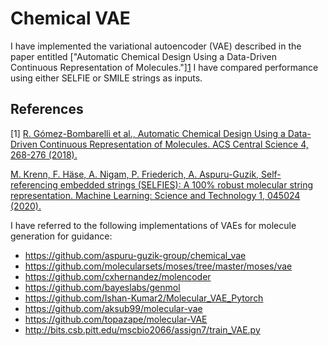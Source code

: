 # Chemical VAE

I have implemented the variational autoencoder (VAE) described in the paper entitled ["Automatic Chemical Design Using a Data-Driven Continuous Representation of Molecules."][1](https://pubs.acs.org/doi/10.1021/acscentsci.7b00572) I have compared performance using either SELFIE or SMILE strings as inputs.

## References

[1] [R. Gómez-Bombarelli et al., Automatic Chemical Design Using a Data-Driven Continuous Representation of Molecules. ACS Central Science 4, 268-276 (2018).](https://pubs.acs.org/doi/10.1021/acscentsci.7b00572)

[M. Krenn, F. Häse, A. Nigam, P. Friederich, A. Aspuru-Guzik, Self-referencing embedded strings (SELFIES): A 100% robust molecular string representation. Machine Learning: Science and Technology 1, 045024 (2020).](https://arxiv.org/abs/1905.13741)

I have referred to the following implementations of VAEs for molecule generation for guidance:

+ https://github.com/aspuru-guzik-group/chemical_vae
+ https://github.com/molecularsets/moses/tree/master/moses/vae
+ https://github.com/cxhernandez/molencoder
+ https://github.com/bayeslabs/genmol
+ https://github.com/Ishan-Kumar2/Molecular_VAE_Pytorch
+ https://github.com/aksub99/molecular-vae
+ https://github.com/topazape/molecular-VAE
+ http://bits.csb.pitt.edu/mscbio2066/assign7/train_VAE.py